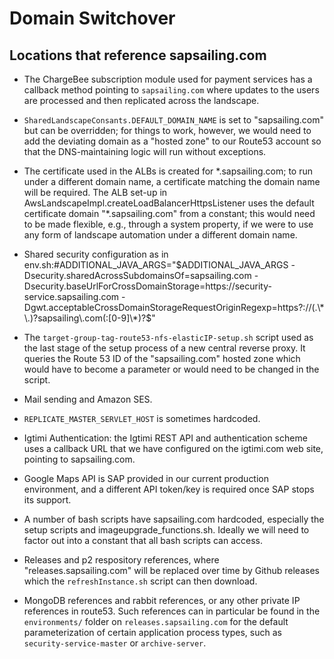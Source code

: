 # Domain Switchover

## Locations that reference sapsailing.com

- The ChargeBee subscription module used for payment services has a callback method pointing to ``sapsailing.com`` where updates to the users are processed and then replicated across the landscape.

- ``SharedLandscapeConsants.DEFAULT_DOMAIN_NAME`` is set to "sapsailing.com" but can be overridden; for things to work, however, we would need to add the deviating domain as a "hosted zone" to our Route53 account so that the DNS-maintaining logic will run without exceptions.

- The certificate used in the ALBs is created for \*.sapsailing.com; to run under a different domain name, a certificate matching the domain name will be required. The ALB set-up in AwsLandscapeImpl.createLoadBalancerHttpsListener uses the default certificate domain "\*.sapsailing.com" from a constant; this would need to be made flexible, e.g., through a system property, if we were to use any form of landscape automation under a different domain name.

- Shared security configuration as in
    env.sh:#ADDITIONAL_JAVA_ARGS="$ADDITIONAL_JAVA_ARGS -Dsecurity.sharedAcrossSubdomainsOf=sapsailing.com -Dsecurity.baseUrlForCrossDomainStorage=https://security-service.sapsailing.com -Dgwt.acceptableCrossDomainStorageRequestOriginRegexp=https?://(.\*\.)?sapsailing\.com(:[0-9]\*)?$"
    
- The ``target-group-tag-route53-nfs-elasticIP-setup.sh`` script used as the last stage of the setup process of a new central reverse proxy. It queries the Route 53 ID of the "sapsailing.com" hosted zone which would have to become a parameter or would need to be changed in the script.

- Mail sending and Amazon SES.

- ``REPLICATE_MASTER_SERVLET_HOST`` is sometimes hardcoded.

- Igtimi Authentication: the Igtimi REST API and authentication scheme uses a callback URL that we have configured on the igtimi.com web site, pointing to sapsailing.com.

- Google Maps API is SAP provided in our current production environment, and a different API token/key is required once SAP stops its support.

- A number of bash scripts have sapsailing.com hardcoded, especially the setup scripts and imageupgrade_functions.sh. Ideally we will need to factor out into a constant that all bash scripts can access.

- Releases and p2 respository references, where "releases.sapsailing.com" will be replaced over time by Github releases which the ``refreshInstance.sh`` script can then download.

- MongoDB references and rabbit references, or any other private IP references in route53. Such references can in particular be found in the ``environments/`` folder on ``releases.sapsailing.com`` for the default parameterization of certain application process types, such as ``security-service-master`` or ``archive-server``.